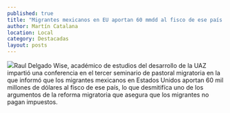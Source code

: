 ```yaml
---
published: true
title: "Migrantes mexicanos en EU aportan 60 mmdd al fisco de ese país: Raúl Delgado Wise "
author: Martín Catalana
location: Local
category: Destacadas
layout: posts
---
```


![](http://i.imgur.com/ReBYDtbm.jpg)Raul Delgado Wise, académico de estudios del desarrollo de la UAZ impartió una conferencia en el tercer seminario de pastoral migratoria en la que informó que los migrantes mexicanos en Estados Unidos aportan 60 mil millones de dólares al fisco de ese país, lo que desmitifíca uno de los argumentos de la reforma migratoria que asegura que los migrantes no pagan impuestos.
